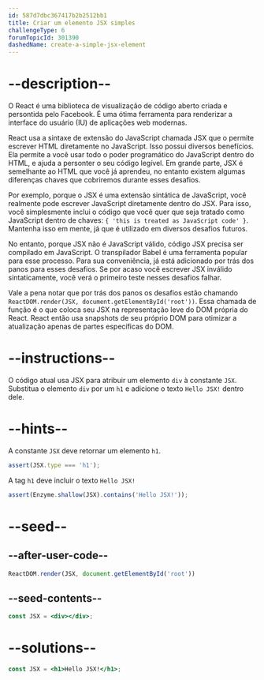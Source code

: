 ```yaml
---
id: 587d7dbc367417b2b2512bb1
title: Criar um elemento JSX simples
challengeType: 6
forumTopicId: 301390
dashedName: create-a-simple-jsx-element
---
```


# --description--

O React é uma biblioteca de visualização de código aberto criada e persontida pelo Facebook. É uma ótima ferramenta para renderizar a interface do usuário (IU) de aplicações web modernas.

React usa a sintaxe de extensão do JavaScript chamada JSX que o permite escrever HTML diretamente no JavaScript. Isso possui diversos benefícios. Ela permite a você usar todo o poder programático do JavaScript dentro do HTML, e ajuda a personter o seu código legível. Em grande parte, JSX é semelhante ao HTML que você já aprendeu, no entanto existem algumas diferenças chaves que cobriremos durante esses desafios.

Por exemplo, porque o JSX é uma extensão sintática de JavaScript, você realmente pode escrever JavaScript diretamente dentro do JSX. Para isso, você simplesmente inclui o código que você quer que seja tratado como JavaScript dentro de chaves: `{ 'this is treated as JavaScript code' }`. Mantenha isso em mente, já que é utilizado em diversos desafios futuros.

No entanto, porque JSX não é JavaScript válido, código JSX precisa ser compilado em JavaScript. O transpilador Babel é uma ferramenta popular para esse processo. Para sua conveniência, já está adicionado por trás dos panos para esses desafios. Se por acaso você escrever JSX inválido sintaticamente, você verá o primeiro teste nesses desafios falhar.

Vale a pena notar que por trás dos panos os desafios estão chamando `ReactDOM.render(JSX, document.getElementById('root'))`. Essa chamada de função é o que coloca seu JSX na representação leve do DOM própria do React. React então usa snapshots de seu próprio DOM para otimizar a atualização apenas de partes específicas do DOM.

# --instructions--

O código atual usa JSX para atribuir um elemento `div` à constante `JSX`. Substitua o elemento `div` por um `h1` e adicione o texto `Hello JSX!` dentro dele.

# --hints--

A constante `JSX` deve retornar um elemento `h1`.

```js
assert(JSX.type === 'h1');
```

A tag `h1` deve incluir o texto `Hello JSX!`

```js
assert(Enzyme.shallow(JSX).contains('Hello JSX!'));
```

# --seed--

## --after-user-code--

```jsx
ReactDOM.render(JSX, document.getElementById('root'))
```

## --seed-contents--

```jsx
const JSX = <div></div>;
```

# --solutions--

```jsx
const JSX = <h1>Hello JSX!</h1>;
```
